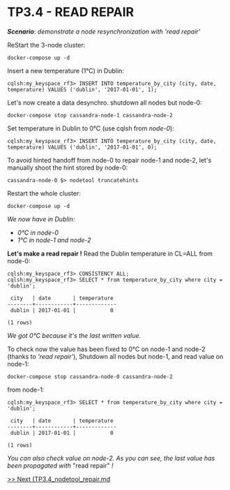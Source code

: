 TP3.4 - READ REPAIR
===================

***Scenario***: *demonstrate a node resynchronization with 'read repair'*

ReStart the 3-node cluster:
```
docker-compose up -d
```
Insert a new temperature (1°C) in Dublin:
```
cqlsh:my_keyspace_rf3> INSERT INTO temperature_by_city (city, date, temperature) VALUES ('dublin', '2017-01-01', 1);
```
Let's now create a data desynchro. shutdown all nodes but node-0:
```
docker-compose stop cassandra-node-1 cassandra-node-2
```
Set temperature in Dublin to 0°C (use cqlsh from *node-0*):
```
cqlsh:my_keyspace_rf3> INSERT INTO temperature_by_city (city, date, temperature) VALUES ('dublin', '2017-01-01', 0);
```
To avoid hinted handoff from node-0 to repair node-1 and node-2, let's manually shoot the hint stored by node-0:
```
cassandra-node-0 $> nodetool truncatehints
```

Restart the whole cluster:
```
docker-compose up -d
```
*We now have in Dublin:*
* *0°C in node-0*
* *1°C in node-1 and node-2*

**Let's make a read repair !** Read the Dublin temperature in CL=ALL from node-0:
```
cqlsh:my_keyspace_rf3> CONSISTENCY ALL;
cqlsh:my_keyspace_rf3> SELECT * from temperature_by_city where city = 'dublin';

 city   | date       | temperature
--------+------------+-------------
 dublin | 2017-01-01 |           0

(1 rows)
```
*We got 0°C because it's the last written value.* 

To check now the value has been fixed to 0°C on node-1 and node-2 (thanks to *'read repair'*), Shutdown all nodes but node-1, and read value on node-1:
```
docker-compose stop cassandra-node-0 cassandra-node-2
```
from node-1:
```
cqlsh:my_keyspace_rf3> SELECT * from temperature_by_city where city = 'dublin';

 city   | date       | temperature
--------+------------+-------------
 dublin | 2017-01-01 |           0

(1 rows)
```
*You can also check value on node-2. As you can see, the last value has been propagated with* "read repair" *!*

[>> Next (TP3.4_nodetool_repair.md](TP3.4_nodetool_repair.md)